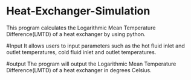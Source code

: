 # Heat-Exchanger-Simulation

This program calculates the Logarithmic Mean Temperature Difference(LMTD) of a heat exchanger by using python. 

#Input
It allows users to input parameters such as the hot fluid inlet and outlet temperatures, cold fluid inlet and outlet temperatures.

#output
The program will output the Logarithmic Mean Temperature Difference(LMTD) of a heat exchanger in degrees Celsius.
